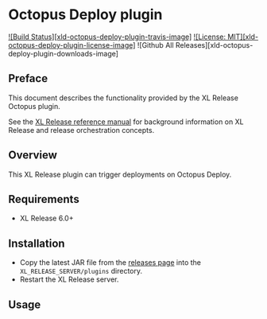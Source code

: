 # Octopus Deploy plugin


[![Build Status][xld-octopus-deploy-plugin-travis-image]][xlr-octopus-deploy-plugin-travis-url]
[![License: MIT][xld-octopus-deploy-plugin-license-image]][xlr-octopus-deploy-plugin-license-url]
![Github All Releases][xld-octopus-deploy-plugin-downloads-image]

[xlr-octopus-deploy-plugin-travis-image]: https://travis-ci.org/xebialabs-community/xlr-octopus-deploy-plugin.svg?branch=master
[xlr-octopus-deploy-plugin-travis-url]: https://travis-ci.org/xebialabs-community/xlr-octopus-deploy-plugin
[xlr-octopus-deploy-plugin-license-image]: https://img.shields.io/badge/License-MIT-yellow.svg
[xlr-octopus-deploy-plugin-license-url]: https://opensource.org/licenses/MIT
[xlr-octopus-deploy-plugin-downloads-image]: https://img.shields.io/github/downloads/xebialabs-community/xlr-octopus-deploy-plugin/total.svg

## Preface

This document describes the functionality provided by the XL Release Octopus plugin.

See the [XL Release reference manual](https://docs.xebialabs.com/xl-release) for background information on XL Release and release orchestration concepts.  

## Overview

This XL Release plugin can trigger deployments on Octopus Deploy.

## Requirements

* XL Release 6.0+

## Installation

* Copy the latest JAR file from the [releases page](https://github.com/xebialabs-community/xld-octopus-deploy-plugin/releases) into the `XL_RELEASE_SERVER/plugins` directory.
* Restart the XL Release server.

## Usage
